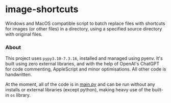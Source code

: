 # image-shortcuts
 Windows and MacOS compatible script to batch replace files with shortcuts for images (or other files) in a directory, using a specified source directory with original files.


### About

This project uses `pypy3.10-7.3.16`, installed and managed using pyenv. It's built using zero external libraries, and with the help of OpenAI's ChatGPT for code commenting, AppleScript and minor optimisations. All other code is handwritten.

At the moment, all of the code is in [main.py](https://github.com/stef-the/image-shortcuts/blob/main/main.py) and can be run without any installs or external libraries (except python), making heavy use of the built-in `os` library.
